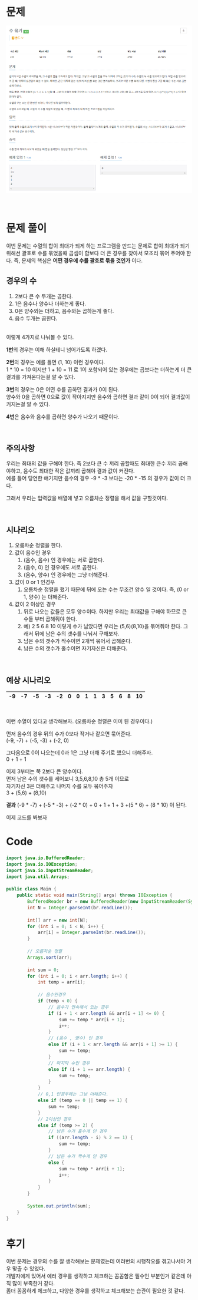 # 문제
![1744](/Img/Baekjoon1744.PNG)

<br>

# 문제 풀이
이번 문제는 수열의 합이 최대가 되게 하는 프로그램을 만드는 문제로 합이 최대가 되기 위해선 괄호로 수를 묶었을때 곱셈이 합보다 더 큰 경우를 찾아서 모조리 묶어 주어야 한다.
즉, 문제의 핵심은 **어떤 경우에 수를 괄호로 묶을 것인가** 이다.
<br>

## 경우의 수
1. 2보다 큰 수 두개는 곱한다.
2. 1은 음수나 양수나 더하는게 좋다.
3. 0은 양수와는 더하고, 음수와는 곱하는게 좋다.
4. 음수 두개는 곱한다.

<br>
이렇게 4가지로 나눠볼 수 있다.  

**1번**의 경우는 이해 하실테니 넘어가도록 하겠다.

**2번**의 경우는 예를 들면 (1, 10) 이런 경우이다.  
1 * 10 = 10 이지만 1 + 10 = 11 로 1이 포함되어 있는 경우에는 곱보다는 더하는게 더 큰 결과를 가져온다는걸 알 수 있다.  

**3번**의 경우는 0은 어떤 수를 곱하던 결과가 0이 된다.  
양수와 0을 곱하면 0으로 값이 작아지지만 음수와 곱하면 결과 같이 0이 되어 결과값이 커지는걸 알 수 있다.

**4번**은 음수와 음수를 곱하면 양수가 나오기 때문이다.

<br>

## 주의사항
우리는 최대의 값을 구해야 한다.
즉 2보다 큰 수 끼리 곱할때도 최대한 큰수 끼리 곱해야하고, 음수도 최대한 작은 값끼리 곱해야 결과 값이 커진다.  
예를 들어 당연한 얘기지만 음수의 경우 -9 * -3 보다는 -20 * -15 의 경우가 값이 더 크다.

그래서 우리는 입력값을 배열에 넣고 오름차순 정렬을 해서 값을 구할것이다.

<br>

## 시나리오
1. 오름차순 정렬을 한다.
2. 값이 음수인 경우
   1. (음수, 음수) 인 경우에는 서로 곱한다.
   2. (음수, 0) 인 경우에도 서로 곱한다.
   3. (음수, 양수) 인 경우에는 그냥 더해준다.
3. 값이 0 or 1 인경우
   1. 오름차순 정렬을 했기 때문에 뒤에 오는 수는 무조건 양수 일 것이다. 즉, (0 or 1, 양수) 는 더해준다.
4. 값이 2 이상인 경우
   1. 뒤로 나오는 값들은 모두 양수이다. 하지만 우리는 최대값을 구해야 하므로 큰 수들 부터 곱해줘야 한다.
   2. 예) 2 5 6 8 10 이렇게 수가 남았다면 우리는 (5,6)(8,10)을 묶어줘야 한다. 그래서 뒤에 남은 수의 갯수를 나눠서 구해보자.
   3. 남은 수의 갯수가 짝수이면 2개씩 묶어서 곱해준다.
   4. 남은 수의 갯수가 홀수이면 자기자신은 더해준다.

<br>

## 예상 시나리오
-9|-7|-5|-3|-2|0|0|1|1|3|5|6|8|10
---|---|---|---|---|---|---|---|---|---|---|---|---|---
<br>

이런 수열이 있다고 생각해보자. (오름차순 정렬은 이미 된 경우이다.)

먼저 음수의 경우 뒤의 수가 0보다 작거나 같으면 묶어준다.  
(-9, -7) + (-5, -3) + (-2, 0)

그다음으로 0이 나오는데 0과 1은 그냥 더해 주기로 했으니 더해주자.  
0 + 1 + 1  

이제 3부터는 쭉 2보다 큰 양수이다.  
먼저 남은 수의 갯수를 세어보니 3,5,6,8,10 총 5개 이므로  
자기자신 3은 더해주고 나머지 수를 모두 묶어주자  
3 + (5,6) + (8,10)

**결과** (-9 * -7) + (-5 * -3) + (-2 * 0) + 0 + 1 + 1 + 3 +(5 * 6) + (8 * 10) 이 된다.

이제 코드를 봐보자



# Code
```Java
import java.io.BufferedReader;
import java.io.IOException;
import java.io.InputStreamReader;
import java.util.Arrays;

public class Main {
    public static void main(String[] args) throws IOException {
        BufferedReader br = new BufferedReader(new InputStreamReader(System.in));
        int N = Integer.parseInt(br.readLine());

        int[] arr = new int[N];
        for (int i = 0; i < N; i++) {
            arr[i] = Integer.parseInt(br.readLine());
        }

        // 오름차순 정렬
        Arrays.sort(arr);

        int sum = 0;
        for (int i = 0; i < arr.length; i++) {
            int temp = arr[i];

            // 음수인경우
            if (temp < 0) {
                // 음수가 연속해서 있는 경우
                if (i + 1 < arr.length && arr[i + 1] <= 0) {
                    sum += temp * arr[i + 1];
                    i++;
                }
                // (음수 , 양수) 인 경우
                else if (i + 1 < arr.length && arr[i + 1] >= 1) {
                    sum += temp;
                }
                // 마지막 수인 경우
                else if (i + 1 == arr.length) {
                    sum += temp;
                }
            }
            // 0,1 인경우에는 그냥 더해준다.
            else if (temp == 0 || temp == 1) {
                sum += temp;
            }
            // 2이상인 경우
            else if (temp >= 2) {
                // 남은 수가 홀수개 인 경우
                if ((arr.length - i) % 2 == 1) {
                    sum += temp;
                }
                // 남은 수가 짝수개 인 경우
                else {
                    sum += temp * arr[i + 1];
                    i++;
                }
            }
        }

        System.out.println(sum);
    }
}
```

# 후기
이번 문제는 경우의 수를 잘 생각해보는 문제였는데 여러번의 시행착오를 겪고나서야 겨우 맞출 수 있었다.  
개발자에게 있어서 에러 경우를 생각하고 체크하는 꼼꼼함은 필수인 부분인거 같은데 아직 많이 부족한거 같다.  
좀더 꼼꼼하게 체크하고, 다양한 경우를 생각하고 체크해보는 습관이 필요한 것 같다.